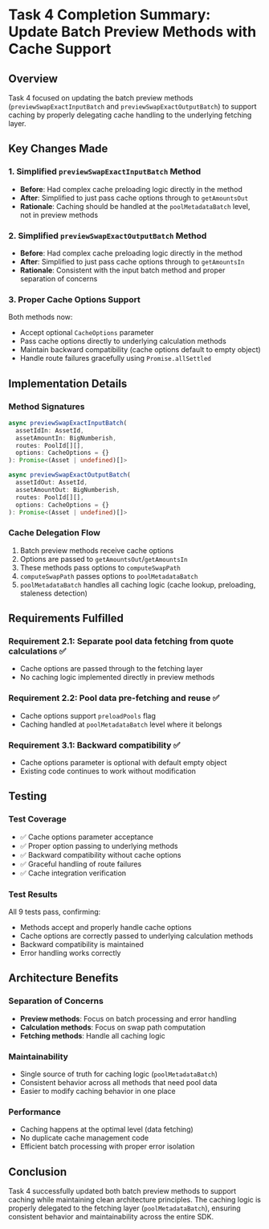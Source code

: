 # Task 4 Completion Summary: Update Batch Preview Methods with Cache Support

## Overview

Task 4 focused on updating the batch preview methods (`previewSwapExactInputBatch` and
`previewSwapExactOutputBatch`) to support caching by properly delegating cache handling to the
underlying fetching layer.

## Key Changes Made

### 1. Simplified `previewSwapExactInputBatch` Method

- **Before**: Had complex cache preloading logic directly in the method
- **After**: Simplified to just pass cache options through to `getAmountsOut`
- **Rationale**: Caching should be handled at the `poolMetadataBatch` level, not in preview methods

### 2. Simplified `previewSwapExactOutputBatch` Method

- **Before**: Had complex cache preloading logic directly in the method
- **After**: Simplified to just pass cache options through to `getAmountsIn`
- **Rationale**: Consistent with the input batch method and proper separation of concerns

### 3. Proper Cache Options Support

Both methods now:

- Accept optional `CacheOptions` parameter
- Pass cache options directly to underlying calculation methods
- Maintain backward compatibility (cache options default to empty object)
- Handle route failures gracefully using `Promise.allSettled`

## Implementation Details

### Method Signatures

```typescript
async previewSwapExactInputBatch(
  assetIdIn: AssetId,
  assetAmountIn: BigNumberish,
  routes: PoolId[][],
  options: CacheOptions = {}
): Promise<(Asset | undefined)[]>

async previewSwapExactOutputBatch(
  assetIdOut: AssetId,
  assetAmountOut: BigNumberish,
  routes: PoolId[][],
  options: CacheOptions = {}
): Promise<(Asset | undefined)[]>
```

### Cache Delegation Flow

1. Batch preview methods receive cache options
2. Options are passed to `getAmountsOut`/`getAmountsIn`
3. These methods pass options to `computeSwapPath`
4. `computeSwapPath` passes options to `poolMetadataBatch`
5. `poolMetadataBatch` handles all caching logic (cache lookup, preloading, staleness detection)

## Requirements Fulfilled

### Requirement 2.1: Separate pool data fetching from quote calculations ✅

- Cache options are passed through to the fetching layer
- No caching logic implemented directly in preview methods

### Requirement 2.2: Pool data pre-fetching and reuse ✅

- Cache options support `preloadPools` flag
- Caching handled at `poolMetadataBatch` level where it belongs

### Requirement 3.1: Backward compatibility ✅

- Cache options parameter is optional with default empty object
- Existing code continues to work without modification

## Testing

### Test Coverage

- ✅ Cache options parameter acceptance
- ✅ Proper option passing to underlying methods
- ✅ Backward compatibility without cache options
- ✅ Graceful handling of route failures
- ✅ Cache integration verification

### Test Results

All 9 tests pass, confirming:

- Methods accept and properly handle cache options
- Cache options are correctly passed to underlying calculation methods
- Backward compatibility is maintained
- Error handling works correctly

## Architecture Benefits

### Separation of Concerns

- **Preview methods**: Focus on batch processing and error handling
- **Calculation methods**: Focus on swap path computation
- **Fetching methods**: Handle all caching logic

### Maintainability

- Single source of truth for caching logic (`poolMetadataBatch`)
- Consistent behavior across all methods that need pool data
- Easier to modify caching behavior in one place

### Performance

- Caching happens at the optimal level (data fetching)
- No duplicate cache management code
- Efficient batch processing with proper error isolation

## Conclusion

Task 4 successfully updated both batch preview methods to support caching while maintaining clean
architecture principles. The caching logic is properly delegated to the fetching layer
(`poolMetadataBatch`), ensuring consistent behavior and maintainability across the entire SDK.
